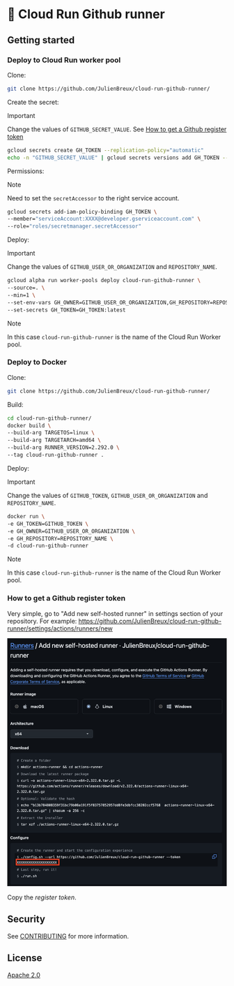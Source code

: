 # 🎽 Cloud Run Github runner

## Getting started

### Deploy to Cloud Run worker pool

Clone:

```sh
git clone https://github.com/JulienBreux/cloud-run-github-runner/
```

Create the secret:

> [!IMPORTANT]
> Change the values of `GITHUB_SECRET_VALUE`.
> See [How to get a Github register token](#how-to-get-a-github-register-token)

```sh
gcloud secrets create GH_TOKEN --replication-policy="automatic"
echo -n "GITHUB_SECRET_VALUE" | gcloud secrets versions add GH_TOKEN --data-file=-
```

Permissions:

> [!NOTE]
> Need to set the `secretAccessor` to the right service account.

```sh
gcloud secrets add-iam-policy-binding GH_TOKEN \
--member="serviceAccount:XXXX@developer.gserviceaccount.com" \
--role="roles/secretmanager.secretAccessor"
```

Deploy:

> [!IMPORTANT]
> Change the values of `GITHUB_USER_OR_ORGANIZATION` and `REPOSITORY_NAME`.

```sh
gcloud alpha run worker-pools deploy cloud-run-github-runner \
--source=. \
--min=1 \
--set-env-vars GH_OWNER=GITHUB_USER_OR_ORGANIZATION,GH_REPOSITORY=REPOSITORY_NAME \
--set-secrets GH_TOKEN=GH_TOKEN:latest
```

> [!NOTE]
> In this case `cloud-run-github-runner` is the name of the Cloud Run Worker pool.

### Deploy to Docker

Clone:

```sh
git clone https://github.com/JulienBreux/cloud-run-github-runner/
```

Build:

```sh
cd cloud-run-github-runner/
docker build \
--build-arg TARGETOS=linux \
--build-arg TARGETARCH=amd64 \
--build-arg RUNNER_VERSION=2.292.0 \
--tag cloud-run-github-runner .
```

Deploy:

> [!IMPORTANT]
> Change the values of `GITHUB_TOKEN`, `GITHUB_USER_OR_ORGANIZATION` and `REPOSITORY_NAME`.

```sh
docker run \
-e GH_TOKEN=GITHUB_TOKEN \
-e GH_OWNER=GITHUB_USER_OR_ORGANIZATION \
-e GH_REPOSITORY=REPOSITORY_NAME \
-d cloud-run-github-runner
```

> [!NOTE]
> In this case `cloud-run-github-runner` is the name of the Cloud Run Worker pool.

### How to get a Github register token

Very simple, go to "Add new self-hosted runner" in settings section of your repository.
For example: https://github.com/JulienBreux/cloud-run-github-runner/settings/actions/runners/new

![example of hosted runner form](docs/assets/add-new-self-hosted-runner.png)

Copy the *register token*.

## Security

See [CONTRIBUTING](CONTRIBUTING.md#security-issue-notifications) for more information.

## License

[Apache 2.0](LICENSE)
